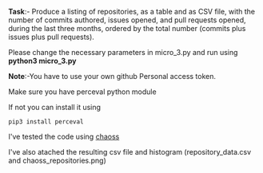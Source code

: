 **Task**:- Produce a listing of repositories, as a table and as CSV file, with the number of commits authored, issues opened, and pull requests opened, during the last three months, ordered by the total number (commits plus issues plus pull requests).

Please change the necessary parameters in micro_3.py and run using **python3 micro_3.py**

**Note**:-You have to use your own github Personal access token.

Make sure you have perceval python module

If not you can install it using

```
pip3 install perceval
```

I've tested the code using [chaoss](https://github.com/chaoss/)

I've also atached the resulting csv file and histogram (repository_data.csv and chaoss_repositories.png)
